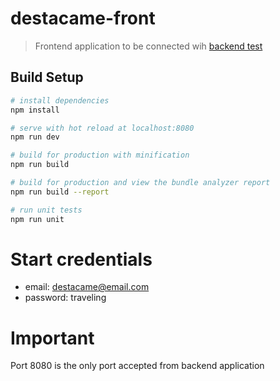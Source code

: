 # destacame-front

> Frontend application to be connected wih [backend test](https://github.com/JesusPuga/destacame)

## Build Setup

``` bash
# install dependencies
npm install

# serve with hot reload at localhost:8080
npm run dev

# build for production with minification
npm run build

# build for production and view the bundle analyzer report
npm run build --report

# run unit tests
npm run unit
```

# Start credentials

- email: destacame@email.com
- password: traveling

# Important

Port 8080 is the only port accepted from backend application
